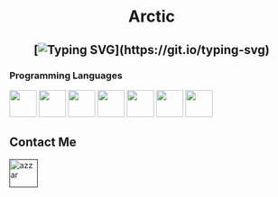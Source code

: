 <h1 align="center">
Arctic

  
  <h2 align="center">
    
[![Typing SVG](https://readme-typing-svg.herokuapp.com?duration=3000&center=true&width=450&lines=Arctic;Common+W;Bypassing+Anti+Cheats;+Fuck+Anti+Cheats;Wanted+In+15+States;Seized+By+FBI+Twice;)](https://git.io/typing-svg)

### Programming Languages

<p>
  

<img width ='48px' src ='https://raw.githubusercontent.com/rahulbanerjee26/githubProfileReadmeGenerator/main/icons/c.svg'> </a>
  <img width ='48px' src ='https://raw.githubusercontent.com/rahulbanerjee26/githubProfileReadmeGenerator/main/icons/cpp.svg'> </a>
<img width ='48px' src ='https://raw.githubusercontent.com/rahulbanerjee26/githubProfileReadmeGenerator/main/icons/csharp.svg'> </a>
<img width ='48px' src ='https://raw.githubusercontent.com/rahulbanerjee26/githubProfileReadmeGenerator/main/icons/css.svg'> </a>
<img width ='48px' src ='https://raw.githubusercontent.com/rahulbanerjee26/githubProfileReadmeGenerator/main/icons/html.svg'> </a>
<img width ='48px' src ='https://th.bing.com/th/id/R.8ea21bd337fbf80b46e15b4d53a81b78?rik=fX4Dj7nEx8fzLg&riu=http%3a%2f%2f48pedia.org%2fimages%2fthumb%2f8%2f8e%2fLua-logo.svg%2f1200px-Lua-logo.svg.png&ehk=F7nHO1i%2fU%2bmVnn7ADsqrTOWi3%2ftc5bBYw56p5o29crI%3d&risl=&pid=ImgRaw&r=0'> </a>
<img width ='48px' src ='https://cdn2.iconfinder.com/data/icons/web-application-icons-part-i/100/Artboard_18-512.png'> </a>
</a>
<p>

## Contact Me

   <a href="" target="blank"><img align="center"
         src="https://raw.githubusercontent.com/rahulbanerjee26/githubProfileReadmeGenerator/main/icons/discord.svg"
         alt="azzar" height="50"/></a>

